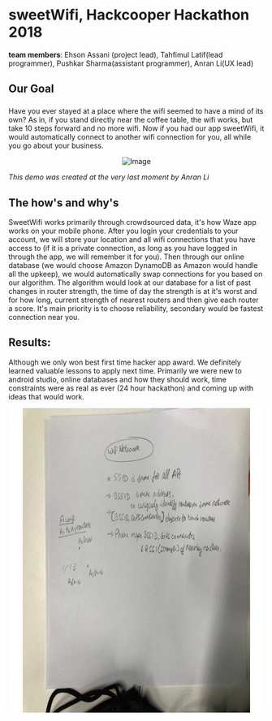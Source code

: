 # sweetWifi, Hackcooper Hackathon 2018

**team members**: Ehson Assani (project lead), Tahfimul Latif(lead programmer), Pushkar Sharma(assistant programmer), Anran Li(UX lead)

## Our Goal


### 
Have you ever stayed at a place where the wifi seemed to have a mind of its own?  As in, if you stand directly near the coffee table, the wifi works, but take 10 steps forward and no more wifi.  Now if you had our app sweetWifi, it would automatically connect to another wifi connection for you, all while you go about your business.

<p align="center">
    <img src="demo.gif" alt="Image" width="270" height="470" />
</p>

*This demo was created at the very last moment by Anran Li*


## The how's and why's
SweetWifi works primarily through crowdsourced data, it's how Waze app works on your mobile phone.  After you login your credentials to your account, we will store your location and all wifi connections that you have access to (if it is a private connection, as long as you have logged in through the app, we will remember it for you).  Then through our online database (we would choose Amazon DynamoDB as Amazon would handle all the upkeep), we would automatically swap connections for you based on our algorithm.  The algorithm would look at our database for a list of past changes in router strength, the time of day the strength is at it's worst and for how long, current strength of nearest routers and then give each router a score.  It's main priority is to choose reliability, secondary would be fastest connection near you.

## Results:

Although we only won best first time hacker app award.  We definitely learned valuable lessons to apply next time.  Primarily we were new to android studio, online databases and how they should work, time constraints were as real as ever (24 hour hackathon) and coming up with ideas that would work.

<p align="center">
    <img src="Gif2.gif" alt="Image" width="800" height="600" />
</p>




